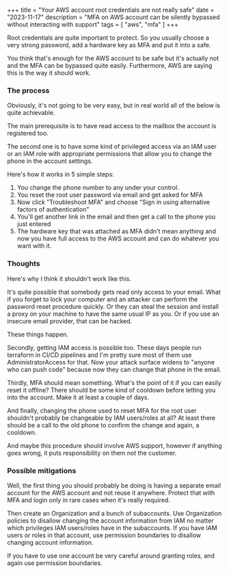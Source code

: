 +++
title = "Your AWS account root credentials are not really safe"
date = "2023-11-17"
description = "MFA on AWS account can be silently bypassed without interacting with support"
tags = [
"aws",
"mfa"
]
+++

Root credentials are quite important to protect. So you usually choose a very strong password, add a hardware key as MFA and put it into a safe.

You think that's enough for the AWS account to be safe but it's actually not and the MFA can
be bypassed quite easily. Furthermore, AWS are saying this is the way it should work.

### The process

Obviously, it's not going to be very easy, but in real world all of the below is quite achievable.

The main prerequisite is to have read access to the mailbox the account is
registered too.

The second one is to have some kind of privileged access via an IAM user or an IAM role with appropriate permissions that allow you to change the phone in the account settings.

Here's how it works in 5 simple steps:

1. You change the phone number to any under your control.
2. You reset the root user password via email and get asked for MFA
3. Now click "Troubleshoot MFA" and choose "Sign in using alternative factors of authentication"
4. You'll get another link in the email and then get a call to the phone you just entered
5. The hardware key that was attached as MFA didn't mean anything and now you have full access to the AWS account and can do whatever you want with it.

### Thoughts

Here's why I think it shouldn't work like this.

It's quite possible that somebody gets read only access to your email. What if you forget to lock your computer and an attacker can perform the password reset procedure quickly. Or they can steal the session and install a proxy on your machine to have the same usual IP as you. Or if you use an insecure email provider, that can be hacked.

These things happen.

Secondly, getting IAM access is possible too. These days people run terraform in CI/CD pipelines and I'm pretty sure most of them use AdministratorAccess for that. Now your attack surface widens to "anyone who can push code" because now they can change that phone in the email.

Thirdly, MFA should mean something. What's the point of it if you can easily reset it offline? There should be some kind of cooldown before letting you into the account. Make it at least a couple of days.

And finally, changing the phone used to reset MFA for the root user shouldn't probably be changeable by IAM users/roles at all? At least there should be a call to the old phone to confirm the change and again, a cooldown.

And maybe this procedure should involve AWS support, however if anything goes wrong, it puts responsibility on them not the customer.

### Possible mitigations

Well, the first thing you should probably be doing is having a separate email account for the AWS account and not reuse it anywhere. Protect that with MFA and login only in rare cases when it's really required.

Then create an Organization and a bunch of subaccounts. Use Organization policies to disallow changing the account information from IAM no matter which privileges IAM users/roles have in the subaccounts. If you have IAM users or roles in that account, use permission boundaries to disallow changing account information.

If you have to use one account be very careful around granting roles, and again use permission boundaries.


